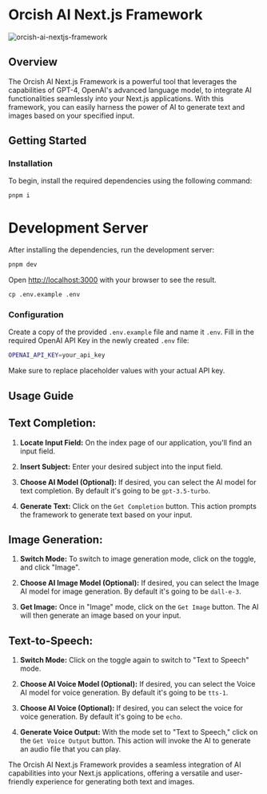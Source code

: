 # Orcish AI Next.js Framework

![orcish-ai-nextjs-framework](https://github.com/TheOrcDev/orcish-ai-nextjs-framework/assets/7549148/81f0102f-c201-4bbe-92e3-cc8012da9aca)

## Overview

The Orcish AI Next.js Framework is a powerful tool that leverages the capabilities of GPT-4, OpenAI's advanced language model, to integrate AI functionalities seamlessly into your Next.js applications. With this framework, you can easily harness the power of AI to generate text and images based on your specified input.

## Getting Started

### Installation

To begin, install the required dependencies using the following command:

```bash
pnpm i
```

# Development Server

After installing the dependencies, run the development server:

```bash
pnpm dev
```

Open [http://localhost:3000](http://localhost:3000) with your browser to see the result.

`cp .env.example .env`

### Configuration

Create a copy of the provided `.env.example` file and name it `.env`. Fill in the required OpenAI API Key in the newly created `.env` file:

```bash
OPENAI_API_KEY=your_api_key
```

Make sure to replace placeholder values with your actual API key.

## Usage Guide

## Text Completion:

1. **Locate Input Field:** On the index page of our application, you'll find an input field.
   
2. **Insert Subject:** Enter your desired subject into the input field.

3. **Choose AI Model (Optional):** If desired, you can select the AI model for text completion. By default it's going to be `gpt-3.5-turbo`.
   
4. **Generate Text:** Click on the `Get Completion` button. This action prompts the framework to generate text based on your input.

## Image Generation:

1. **Switch Mode:** To switch to image generation mode, click on the toggle, and click "Image".

2. **Choose AI Image Model (Optional):** If desired, you can select the Image AI model for image generation. By default it's going to be `dall-e-3`.

3. **Get Image:** Once in "Image" mode, click on the `Get Image` button. The AI will then generate an image based on your input.

## Text-to-Speech:

1. **Switch Mode:** Click on the toggle again to switch to "Text to Speech" mode.

2. **Choose AI Voice Model (Optional):** If desired, you can select the Voice AI model for voice generation. By default it's going to be `tts-1`.

3. **Choose AI Voice (Optional):** If desired, you can select the voice for voice generation. By default it's going to be `echo`.
   
4. **Generate Voice Output:** With the mode set to "Text to Speech," click on the `Get Voice Output` button. This action will invoke the AI to generate an audio file that you can play.


The Orcish AI Next.js Framework provides a seamless integration of AI capabilities into your Next.js applications, offering a versatile and user-friendly experience for generating both text and images.

